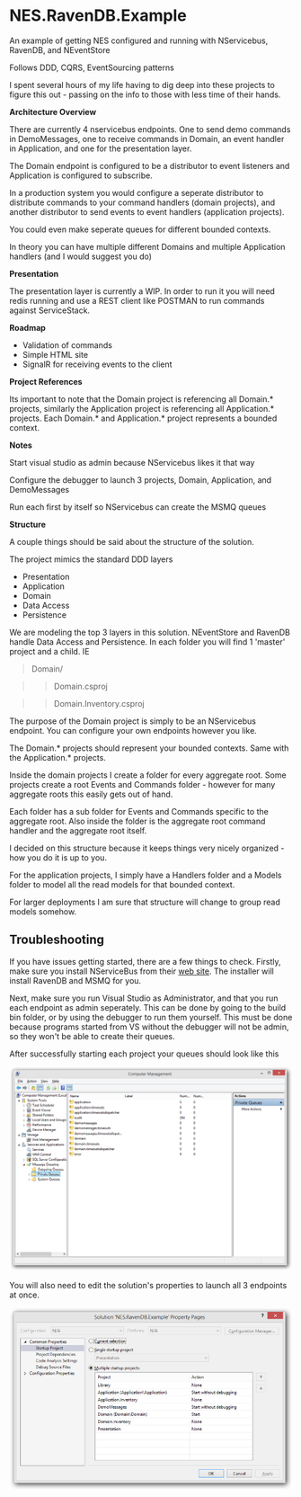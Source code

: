 # NES.RavenDB.Example

An example of getting NES configured and running with NServicebus, RavenDB, and NEventStore

Follows DDD, CQRS, EventSourcing patterns

I spent several hours of my life having to dig deep into these projects to figure this out - passing on the info to those with less time of their hands.


**Architecture Overview**

There are currently 4 nservicebus endpoints.  One to send demo commands in DemoMessages, one to receive commands in Domain, an event handler in Application, and one for the presentation layer.

The Domain endpoint is configured to be a distributor to event listeners and Application is configured to subscribe.

In a production system you would configure a seperate distributor to distribute commands to your command handlers (domain projects), and another distributor to send events to event handlers (application projects).

You could even make seperate queues for different bounded contexts.

In theory you can have multiple different Domains and multiple Application handlers (and I would suggest you do)

**Presentation**

The presentation layer is currently a WIP.  In order to run it you will need redis running and use a REST client like POSTMAN to run commands against ServiceStack.

**Roadmap**

- Validation of commands
- Simple HTML site
- SignalR for receiving events to the client

**Project References**

Its important to note that the Domain project is referencing all Domain.* projects, similarly the Application project is referencing all Application.* projects.
Each Domain.* and Application.* project represents a bounded context.

**Notes**

Start visual studio as admin because NServicebus likes it that way

Configure the debugger to launch 3 projects, Domain, Application, and DemoMessages

Run each first by itself so NServicebus can create the MSMQ queues


**Structure**

A couple things should be said about the structure of the solution.

The project mimics the standard DDD layers

- Presentation
- Application
- Domain
- Data Access
- Persistence

We are modeling the top 3 layers in this solution.  NEventStore and RavenDB handle Data Access and Persistence.
In each folder you will find 1 'master' project and a child.  IE

> Domain/

>> Domain.csproj

>> Domain.Inventory.csproj

The purpose of the Domain project is simply to be an NServicebus endpoint.  You can configure your own endpoints however you like.

The Domain.* projects should represent your bounded contexts.  Same with the Application.* projects.

Inside the domain projects I create a folder for every aggregate root.  Some projects create a root Events and Commands folder - 
however for many aggregate roots this easily gets out of hand.

Each folder has a sub folder for Events and Commands specific to the aggregate root.  Also inside the folder is the aggregate root command handler 
and the aggregate root itself.

I decided on this structure because it keeps things very nicely organized - how you do it is up to you.

For the application projects, I simply have a Handlers folder and a Models folder to model all the read models for that bounded context.

For larger deployments I am sure that structure will change to group read models somehow.

## Troubleshooting

If you have issues getting started, there are a few things to check.  Firstly, make sure you install NServiceBus from their [web site](http://particular.net/).  The installer will install RavenDB and MSMQ for you.

Next, make sure you run Visual Studio as Administrator, and that you run each endpoint as admin seperately.  This can be done by going to the build bin folder, or by using the debugger to run them yourself.  This must be done because programs started from VS without the debugger will not be admin, so they won't be able to create their queues.

After successfully starting each project your queues should look like this 

![Queue Config](/doc/private_queues.png?raw=true)

You will also need to edit the solution's properties to launch all 3 endpoints at once.  

![Solution properties](/doc/solution_properties.png?raw=true)

